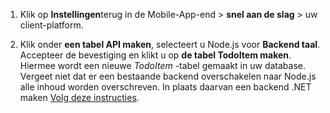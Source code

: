
1. Klik op **Instellingen**terug in de Mobile-App-end > **snel aan de slag** > uw client-platform. 

2. Klik onder **een tabel API maken**, selecteert u Node.js voor **Backend taal**. Accepteer de bevestiging en klikt u op **de tabel TodoItem maken**. Hiermee wordt een nieuwe *TodoItem* -tabel gemaakt in uw database. Vergeet niet dat er een bestaande backend overschakelen naar Node.js alle inhoud worden overschreven. In plaats daarvan een backend .NET maken [Volg deze instructies](app-service-mobile-dotnet-backend-how-to-use-server-sdk.md#create-app).
